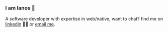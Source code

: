 ### I am Ianos 👋
A software developer with expertise in web/native, want to chat? find me on <a href="https://www.linkedin.com/in/ianos-dorultan-364235143/">linkedin</a> 🧑‍💻 or <a href="mailto:dorultanianos@gmail.com">email me</a>.  

